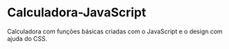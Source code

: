 # Calculadora-JavaScript
Calculadora com funções básicas criadas com o JavaScript e o design com ajuda do CSS.

